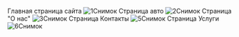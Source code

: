 Главная страница сайта
![1Снимок](https://github.com/NLuda/Site/assets/106180371/5573e168-6024-4db0-9212-0dc4b5382fae)
Страница авто
![2Снимок](https://github.com/NLuda/Site/assets/106180371/046e66af-48b9-4a6c-9085-b31c6a9b2212)
Страница "О нас"
![3Снимок](https://github.com/NLuda/Site/assets/106180371/b78be6fa-94b8-4ff8-bb2e-baf40d9a1ec6)
Страница Контакты
![5Снимок](https://github.com/NLuda/Site/assets/106180371/f4688a6a-2993-4fad-a12d-3b62febc06d8)
Страница Услуги
![6Снимок](https://github.com/NLuda/Site/assets/106180371/0a3c089a-6b44-49e4-9d58-fa94b422059a)
